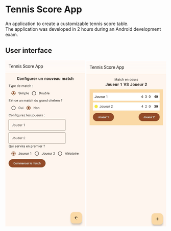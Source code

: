 # Tennis Score App

An application to create a customizable tennis score table.  
The application was developed in 2 hours during an Android development exam.

## User interface

<div align="center">
    <img src="./images/ui_tennis_1.jpg" alt="Login" width="250"/>
    <img src="./images/ui_tennis_2.jpg" alt="Login" width="250"/>
</div> 
